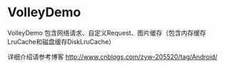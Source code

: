 # VolleyDemo
VolleyDemo 包含网络请求、自定义Request、图片缓存（包含内存缓存LruCache和磁盘缓存DiskLruCache）

详细介绍请参考博客
http://www.cnblogs.com/zyw-205520/tag/Android/
